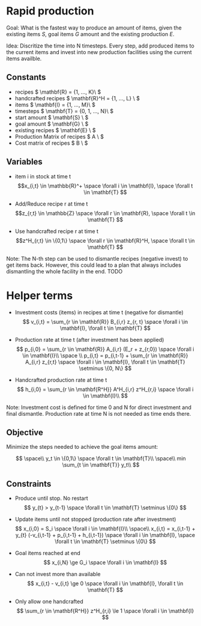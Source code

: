 # Rapid production

Goal: What is the fastest way to produce an amount of items, given the existing items $S$, goal items $G$ amount and the existing production $E$.

Idea: Discritize the time into N timesteps. Every step, add produced items to the current items and invest into new production facilities using the current items availble.

## Constants
- recipes $ \mathbf{R} = \{1, ..., K\}\\ $
- handcrafted recipes $ \mathbf{R}^H = \{1, ..., L\} \\ $
- items $ \mathbf{I} = \{1, ..., M\}\\ $
- timesteps $ \mathbf{T} = \{0, 1, ..., N\}\\ $
- start amount $ \mathbf{S} \\ $
- goal amount $ \mathbf{G} \\ $
- existing recipes $ \mathbf{E} \\ $
- Production Matrix of recipes $ A \\ $
- Cost matrix of recipes $ B \\ $

## Variables

- item i in stock at time t
$$x_{i,t} \in \mathbb{R}^+ \space \forall i \in \mathbf{I}, \space \forall t \in \mathbf{T} $$

- Add/Reduce recipe r at time t
$$z_{r,t} \in \mathbb{Z} \space \forall r \in \mathbf{R},  \space \forall t \in \mathbf{T} $$

- Use handcrafted recipe r at time t
$$z^H_{r,t} \in \{0,1\} \space \forall r \in \mathbf{R}^H,  \space \forall t \in \mathbf{T} $$

Note: The N-th step can be used to dismantle recipes (negative invest) to get items back. However, this could lead to a plan that always includes dismantling the whole facility in the end. TODO

# Helper terms
- Investment costs (items) in recipes at time t (negative for dismantle)
$$
v_{i,t} = \sum_{r \in \mathbf{R}} B_{i,r} z_{r, t}  \space \forall i \in \mathbf{I}, \forall t \in \mathbf{T}
$$

- Production rate at time t (after investment has been applied)
$$ 
p_{i,0} = \sum_{r \in \mathbf{R}} A_{i,r} (E_r + z_{r,0}) \space \forall i \in \mathbf{I}\\
\space \\
p_{i,t} = p_{i,t-1} + \sum_{r \in \mathbf{R}} A_{i,r} z_{r,t} \space \forall i \in \mathbf{I}, \forall t \in \mathbf{T} \setminus \{0, N\} $$

- Handcrafted production rate at time t
$$
h_{i,0} = \sum_{r \in \mathbf{R^H}} A^H_{i,r} z^H_{r,i} \space \forall i \in \mathbf{I}\\
$$

Note: Investment cost is defined for time 0 and N for direct investment and final dismantle. Production rate at time N is not needed as time ends there.

## Objective
Minimize the steps needed to achieve the goal items amount:

$$
\space\\
y_t \in \{0,1\} \space \forall t \in \mathbf{T}\\
\space\\
min \sum_{t \in \mathbf{T}} y_t\\
$$

## Constraints
- Produce until stop. No restart
$$ y_{t} > y_{t-1} \space \forall t \in \mathbf{T} \setminus \{0\} $$

- Update items until not stopped (production rate after investment)
$$
x_{i,0} = S_i \space \forall i \in \mathbf{I}\\
\space\\
x_{i,t} = x_{i,t-1} + y_{t} (-v_{i,t-1} + p_{i,t-1} + h_{i,t-1})
    \space \forall i \in \mathbf{I}, \space \forall t \in \mathbf{T} \setminus \{0\}
$$

- Goal items reached at end
$$ x_{i,N} \ge G_i \space \forall i \in \mathbf{I} $$

- Can not invest more than available
$$
x_{i,t} - v_{i,t} \ge 0  \space \forall i \in \mathbf{I}, \forall t \in \mathbf{T}
$$

- Only allow one handcrafted
$$
\sum_{r \in \mathbf{R^H}} z^H_{r,i} \le 1 \space \forall i \in \mathbf{I}
$$

